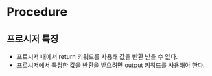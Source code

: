 # Procedure
## 프로시저 특징
- 프로시저 내에서 return 키워드를 사용해 값을 반환 받을 수 없다.
- 프로시저에서 특정한 값을 반환을 받으려면 output 키워드를 사용해야 한다.